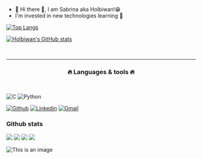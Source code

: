 * 👋 Hi there 👋, I am Sabrina aka Holbiwan!😁
* I'm invested in new technologies learning  👀

[![Top Langs](https://github-readme-stats.vercel.app/api?username=holbiwan&theme=algolia&show_icons=true)](https://github.com/Holbiwan)


[![Holbiwan's GitHub stats](https://github-readme-stats.vercel.app/api/top-langs?username=holbiwan&hide=html,scss,stylus,blade,jupyter%20notebook,python,css,shell,batchfile,dockerfile,typescript&theme=algolia&show_icons=true)](https://github.com/Holbiwan)


<br/>

<hr>
<h3 align="center">🔥 Languages & tools 🔥</h3>
<br>
<p align="center">

![C](https://img.shields.io/badge/-C-000?&logo=C)
![Python](https://img.shields.io/badge/-Python-000?&logo=Python)


[![Github](https://img.shields.io/badge/Github-000000?&style=for-the-badge&logo=github&logoColor=white)](https://github.com/Holbiwan)
[![Linkedin](https://img.shields.io/badge/linkedin-%230077B5.svg?&style=for-the-badge&logo=linkedin&logoColor=white)](https://www.linkedin.com/)
[![Gmail](https://img.shields.io/badge/gmail-D14836?&style=for-the-badge&logo=gmail&logoColor=white)](6188@holbertonstudents.com)



### Github stats

<!--
[![](https://raw.githubusercontent.com/Holbiwan/Holbiwan/version-2/profile-summary-card-output/github/0-profile-details.svg)](https://github.com/vn7n24fzkq/github-profile-summary-cards)
-->

[![](https://raw.githubusercontent.com/Holbiwan/Holbiwan/main/profile-summary-card-output/github/1-repos-per-language.svg)](https://github.com/vn7n24fzkq/github-profile-summary-cards) [![](https://raw.githubusercontent.com/Holbiwan/Holbiwan/main/profile-summary-card-output/github/2-most-commit-language.svg)](https://github.com/vn7n24fzkq/github-profile-summary-cards)
[![](https://raw.githubusercontent.com/Holbiwan/Holbiwan/main/profile-summary-card-output/github/3-stats.svg)](https://github.com/vn7n24fzkq/github-profile-summary-cards) [![](https://raw.githubusercontent.com/Holbiwan/Holbiwan/main/profile-summary-card-output/github/4-productive-time.svg)](https://github.com/vn7n24fzkq/github-profile-summary-cards)





<!--
### Trophies
[![trophy](https://github-profile-trophy.vercel.app/?username=Holbiwan&column=7)](https://github.com/ryo-ma/github-profile-trophy)
[![Twitter](https://img.shields.io/badge/twitter-%231DA1F2.svg?&style=for-the-badge&logo=twitter&logoColor=white)](https://twitter.com/)
-->



![This is an image](https://zupimages.net/up/23/37/6daa.gif)







  
  
   

